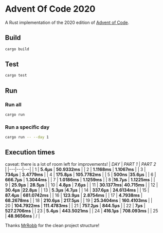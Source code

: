 # Advent Of Code 2020

A Rust implementation of the 2020 edition of [Advent of Code](https://adventofcode.com/2020/).

## Build

```sh
cargo build
```

## Test

```sh
cargo test
```

## Run

### Run all

```sh
cargo run
```

### Run a specific day

```sh
cargo run -- --day 1
```

## Execution times

caveat: there is a lot of room left for improvements!
|  *DAY* |  *PART 1* |  *PART 2*  |
|---|---|---|
| 1  | **5.4µs**  | **50.9332ms**  |
|  2 | **1.1168ms** | **1.1067ms**  |
|  3 | **734µs**  | **3.4779ms**  |
|  4 |  **175.8µs** | **105.7782ms**  |
|  5 | **500ns**  |**35.6µs**   |
|  6 | **666.7µs**  |  **1.3044ms** |
|  7 | **1.0186ms**  | **1.1259ms**  |
|  8 |**16.7µs**   | **1.1225ms**  |
|  9 | **25.9µs**  | **28.5µs**  |
|  10 | **4.8µs**  | **7.6µs**  |
| 11  |   **30.1377ms**| **40.715ms**  |
|  12 | **30.4µs**  |**22.8µs**   |
|  13 | **5.3µs**  |**4.7µs**   |
|  14 |  **337.6µs** | **24.6134ms**  |
|  15 | **87.4µs**  |  **681.0742ms** |
|  16 |  **123.9µs** | **2.8754ms**   |
|  17 |  **4.7938ms** | **68.2678ms**  |
|  18 |  **210.6µs** | **217.5µs**  |
|  19 | **25.3404ms**  | **160.4103ms**  |
| 20  |  **104.7922ms** | **111.4783ms**  |
|  21 |  **757.2µs**  | **844.5µs**  |
| 22  | **7µs**  | **527.2706ms**  |
|  23 | **5.4µs**  |  **443.5021ms** |
|  24 |   **416.1µs** | **708.093ms**  |
|  25 |   **48.9656ms** |  / |

Thanks [MrRobb](https://github.com/MrRobb/advent-of-code-2019) for the clean project structure!

